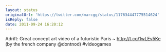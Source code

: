 ```yaml
---
layout: status
originalUrl: 'https://twitter.com/marcgg/status/117634447775514624'
isReply: false
date: 2011-09-24 16:20:12
---
```


Adrift: Great concept art video of a futuristic Paris  ~ http://t.co/1wLEv5Ke (by the french company @dontnod) #videogames
